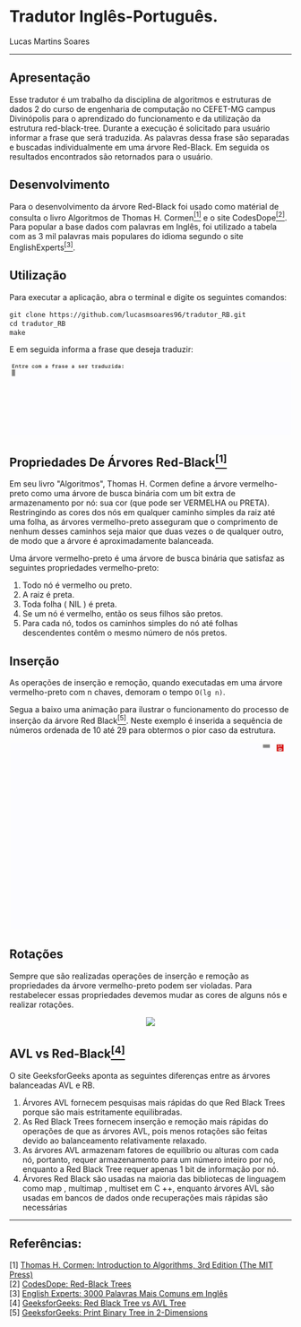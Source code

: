 # Tradutor Inglês-Português.
Lucas Martins Soares

---
## Apresentação
Esse tradutor é um trabalho da disciplina de algoritmos e estruturas de dados 2 do curso de engenharia de computação no CEFET-MG campus Divinópolis para o aprendizado do funcionamento e da utilização da estrutura red-black-tree. Durante a execução é solicitado para usuário informar a frase que será traduzida. As palavras dessa frase são separadas e buscadas individualmente em uma árvore Red-Black. Em seguida os resultados encontrados são retornados para o usuário.

## Desenvolvimento
Para o desenvolvimento da árvore Red-Black foi usado como matérial de consulta o livro Algoritmos de Thomas H. Cormen<a href="#cormen"><sup>[1]</sup></a> e o site CodesDope<a href="#codesdope"><sup>[2]</sup></a>. Para popular a base dados com palavras em Inglês, foi utilizado a tabela com as 3 mil palavras mais populares do idioma segundo o site EnglishExperts<a href="#englishexperts"><sup>[3]</sup></a>.

## Utilização
Para executar a aplicação, abra o terminal e digite os seguintes comandos:
```shell
git clone https://github.com/lucasmsoares96/tradutor_RB.git
cd tradutor_RB
make
```
E em seguida informa a frase que deseja traduzir:

<img src="./tradutor.GIF" width="700">

## Propriedades De Árvores Red-Black<a href="#cormen"><sup>[1]</sup></a>
Em seu livro "Algoritmos", Thomas H. Cormen define a árvore vermelho-preto como uma árvore de busca binária com um bit extra de armazenamento por nó: sua cor (que pode ser VERMELHA ou PRETA). Restringindo as cores dos nós em qualquer caminho simples da raiz até uma folha, as árvores vermelho-preto asseguram que o comprimento de nenhum desses caminhos seja maior que duas vezes o de qualquer outro, de modo que a árvore é aproximadamente balanceada.

Uma árvore vermelho-preto é uma árvore de busca binária que satisfaz as seguintes propriedades vermelho-preto:

1. Todo nó é vermelho ou preto.
1. A raiz é preta.
1. Toda folha ( NIL ) é preta.
1. Se um nó é vermelho, então os seus filhos são pretos.
1. Para cada nó, todos os caminhos simples do nó até folhas descendentes contêm o mesmo número de nós pretos.

## Inserção
As operações de inserção e remoção, quando executadas em uma árvore vermelho-preto com n chaves, demoram o tempo `O(lg n)`. 

Segua a baixo uma animação para ilustrar o funcionamento do processo de inserção da árvore Red Black<a href="#print"><sup>[5]</sup></a>. Neste exemplo é inserida a sequência de números ordenada de 10 até 29 para obtermos o pior caso da estrutura.

<p align="center">
  <img src="./red_black.gif" width="500">
</p>

## Rotações

Sempre que são realizadas operações de inserção e remoção as propriedades da árvore vermelho-preto podem ser violadas. Para restabelecer essas propriedades devemos mudar as cores de alguns nós e realizar rotações.

<p align="center">
  <img src="https://www.codesdope.com/staticroot/images/ds/rb16.gif" width="150">
</p>

## AVL vs Red-Black<a href="#avlvsrb"><sup>[4]</sup></a>
O site GeeksforGeeks aponta as seguintes diferenças entre as árvores balanceadas AVL e RB.

1. Árvores AVL fornecem pesquisas mais rápidas do que Red Black Trees porque são mais estritamente equilibradas.
1. As Red Black Trees fornecem inserção e remoção mais rápidas do operações de que as árvores AVL, pois menos rotações são feitas devido ao balanceamento relativamente relaxado.
1. As árvores AVL armazenam fatores de equilíbrio ou alturas com cada nó, portanto, requer armazenamento para um número inteiro por nó, enquanto a Red Black Tree requer apenas 1 bit de informação por nó.
1. Árvores Red Black são usadas na maioria das bibliotecas de linguagem como map , multimap , multiset em C ++, enquanto árvores AVL são usadas em bancos de dados onde recuperações mais rápidas são necessárias


---
## Referências:

[1] <a id="cormen" href="https://www.amazon.com/Introduction-Algorithms-3rd-MIT-Press/dp/0262033844/ref=sr_1_1?dchild=1&keywords=Introduction+to+Algorithms&qid=1613858932&sr=8-1">Thomas H. Cormen: Introduction to Algorithms, 3rd Edition (The MIT Press)</a><br/>
[2] <a id="codesdope" href="https://www.codesdope.com/course/data-structures-red-black-trees/">CodesDope: Red-Black Trees</a><br/>
[3] <a id="englishexperts" href="https://www.englishexperts.com.br/forum/3-000-palavras-mais-comuns-em-ingles-t20108.html">English Experts: 3000 Palavras Mais Comuns em Inglês</a><br/>
[4] <a id="avlvsrb" href="https://www.geeksforgeeks.org/red-black-tree-vs-avl-tree/">GeeksforGeeks: Red Black Tree vs AVL Tree </a><br/>
[5] <a id="print" href="https://www.geeksforgeeks.org/print-binary-tree-2-dimensions/">GeeksforGeeks: Print Binary Tree in 2-Dimensions</a><br/>
